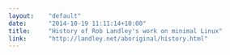 ```yaml
---
layout:    "default"
date:      "2014-10-19 11:11:14+10:00"
title:     "History of Rob Landley's work on minimal Linux"
link:      "http://landley.net/aboriginal/history.html"
---
```

